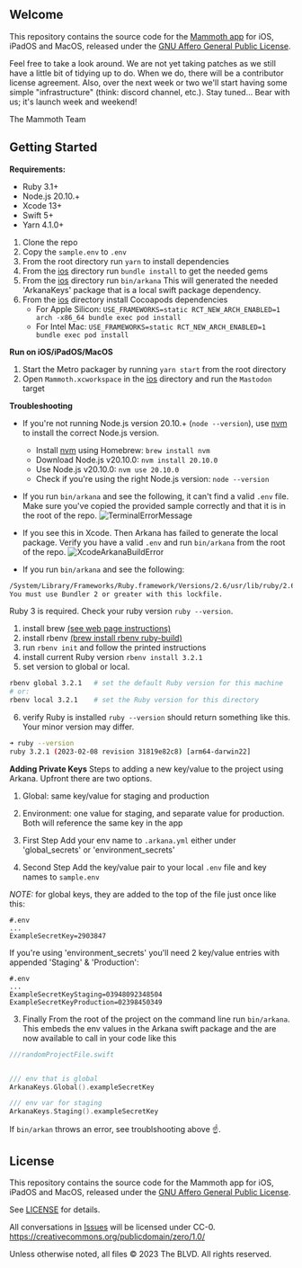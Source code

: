 ## Welcome

This repository contains the source code for the [Mammoth app](https://getmammoth.app) for iOS, iPadOS and MacOS, released under the [GNU Affero General Public License](https://www.gnu.org/licenses/agpl-3.0.html).

Feel free to take a look around. We are not yet taking patches as we still have a little bit of tidying up to do. When we do, there will be a contributor license agreement. Also, over the next week or two we'll start having some simple "infrastructure" (think: discord channel, etc.). Stay tuned... Bear with us; it's launch week and weekend!

The Mammoth Team


## Getting Started

**Requirements:**

- Ruby 3.1+
- Node.js 20.10.+
- Xcode 13+
- Swift 5+
- Yarn 4.1.0+

1. Clone the repo
1. Copy the `sample.env` to `.env`
1. From the root directory run `yarn` to install dependencies
1. From the [ios](./ios) directory run `bundle install` to get the needed gems
1. From the [ios](./ios) directory run `bin/arkana` This will generated
   the needed 'ArkanaKeys' package that is a local swift package dependency.
1. From the [ios](./ios) directory install Cocoapods dependencies
    - For Apple Silicon: `USE_FRAMEWORKS=static RCT_NEW_ARCH_ENABLED=1 arch -x86_64 bundle exec pod install`
    - For Intel Mac: `USE_FRAMEWORKS=static RCT_NEW_ARCH_ENABLED=1 bundle exec pod install`

**Run on iOS/iPadOS/MacOS**

1. Start the Metro packager by running `yarn start` from the root directory
1. Open `Mammoth.xcworkspace` in the [ios](./ios) directory and run the `Mastodon` target


**Troubleshooting**

- If you're not running Node.js version 20.10.+ (`node --version`), use [nvm](https://github.com/nvm-sh/nvm) to install the correct Node.js version.
    - Install [nvm](https://github.com/nvm-sh/nvm) using Homebrew: `brew install nvm `
    - Download Node.js v20.10.0: `nvm install 20.10.0`
    - Use Node.js v20.10.0: `nvm use 20.10.0`
    - Check if you're using the right Node.js version: `node --version`

- If you run `bin/arkana` and see the following, it can't find a valid `.env`
  file. Make sure you've copied the provided sample correctly and that it is in
  the root of the repo.
  ![TerminalErrorMessage](https://github.com/TheBLVD/mammoth-app/assets/76360/ce645773-4713-460a-bb0f-acc698a180d1)

- If you see this in Xcode. Then Arkana has failed to generate the local
  package. Verify you have a valid `.env` and run `bin/arkana` from the root of
  the repo.
  ![XcodeArkanaBuildError](https://github.com/TheBLVD/mammoth-app/assets/76360/ec0fd8a9-285f-41dd-817d-60fc41d94e54)

- If you run `bin/arkana` and see the following:

```sh
/System/Library/Frameworks/Ruby.framework/Versions/2.6/usr/lib/ruby/2.6.0/universal-darwin22/rbconfig.rb:21: warning: Insecure world writable dir /usr/local/bin in PATH, mode 040777
You must use Bundler 2 or greater with this lockfile.
```

Ruby 3 is required. Check your ruby version `ruby --version`.

1. install brew [(see web page instructions)](https://brew.sh)
2. install rbenv
   [(brew install rbenv ruby-build)](https://github.com/rbenv/rbenv/blob/master/README.md)
3. run `rbenv init` and follow the printed instructions
4. install current Ruby version `rbenv install 3.2.1`
5. set version to global or local.

```sh
rbenv global 3.2.1   # set the default Ruby version for this machine
# or:
rbenv local 3.2.1    # set the Ruby version for this directory
```

6. verify Ruby is installed `ruby --version` should return something like this.
   Your minor version may differ.

```sh
➜ ruby --version
ruby 3.2.1 (2023-02-08 revision 31819e82c8) [arm64-darwin22]
```

**Adding Private Keys** Steps to adding a new key/value to the project using
Arkana. Upfront there are two options.

1. Global: same key/value for staging and production
2. Environment: one value for staging, and separate value for production. Both
   will reference the same key in the app

3. First Step Add your env name to `.arkana.yml` either under 'global_secrets'
   or 'environment_secrets'

4. Second Step Add the key/value pair to your local `.env` file and key names to
   `sample.env`

_NOTE:_ for global keys, they are added to the top of the file just once like
this:

```
#.env
...
ExampleSecretKey=2903847
```

If you're using 'environment_secrets' you'll need 2 key/value entries with
appended 'Staging' & 'Production':

```
#.env
...
ExampleSecretKeyStaging=03948092348504
ExampleSecretKeyProduction=02398450349
```

3. Finally From the root of the project on the command line run `bin/arkana`.
   This embeds the env values in the Arkana swift package and the are now
   available to call in your code like this

```swift
///randomProjectFile.swift


/// env that is global
ArkanaKeys.Global().exampleSecretKey

/// env var for staging
ArkanaKeys.Staging().exampleSecretKey
```

If `bin/arkan` throws an error, see troublshooting above ☝.

## License

This repository contains the source code for the Mammoth app for iOS, iPadOS and MacOS, released under the [GNU Affero General Public License](https://www.gnu.org/licenses/agpl-3.0.html).

See [LICENSE](./LICENSE.md) for details.

All conversations in [Issues](https://github.com/TheBLVD/mammoth/issues) will be licensed under CC-0. https://creativecommons.org/publicdomain/zero/1.0/

Unless otherwise noted, all files © 2023 The BLVD. All rights reserved.
